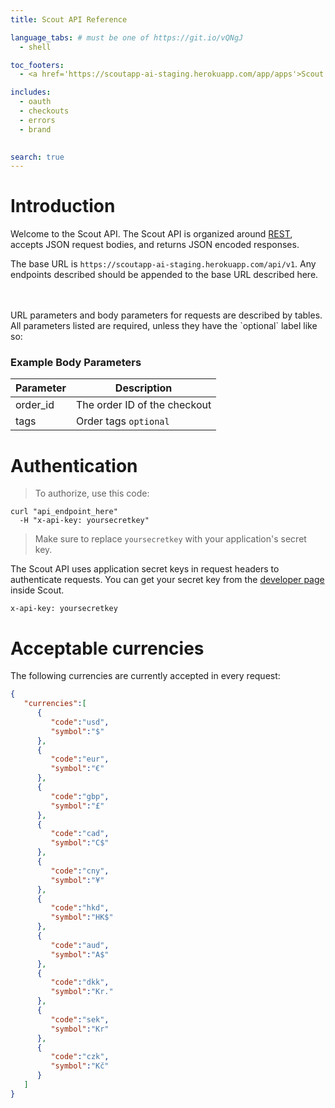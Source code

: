 ```yaml
---
title: Scout API Reference

language_tabs: # must be one of https://git.io/vQNgJ
  - shell

toc_footers:
  - <a href='https://scoutapp-ai-staging.herokuapp.com/app/apps'>Scout Developer portal</a>

includes:
  - oauth
  - checkouts
  - errors
  - brand
 

search: true
---
```


# Introduction

Welcome to the Scout API. The Scout API is organized around [REST](https://en.wikipedia.org/wiki/Representational_state_transfer), accepts
JSON request bodies, and returns JSON encoded responses.

The base URL is `https://scoutapp-ai-staging.herokuapp.com/api/v1`. Any endpoints described should be appended to the base URL described here.

<br>
<br>
URL parameters and body parameters for requests are described by tables. All parameters listed are required, unless they have
the `optional` label like so:

### Example Body Parameters

Parameter | Description
--------- | -----------
order_id | The order ID of the checkout
tags | Order tags `optional`

# Authentication

> To authorize, use this code:

```shell
curl "api_endpoint_here"
  -H "x-api-key: yoursecretkey"
```

> Make sure to replace `yoursecretkey` with your application's secret key.

The Scout API uses application secret keys in request headers to authenticate requests. You can get your secret key from the
[developer page](https://scoutapp-ai-staging.herokuapp.com/app/apps) inside Scout.

`x-api-key: yoursecretkey`

# Acceptable currencies

The following currencies are currently accepted in every request:

```json
{
   "currencies":[
      {
         "code":"usd",
         "symbol":"$"
      },
      {
         "code":"eur",
         "symbol":"€"
      },
      {
         "code":"gbp",
         "symbol":"£"
      },
      {
         "code":"cad",
         "symbol":"C$"
      },
      {
         "code":"cny",
         "symbol":"¥"
      },
      {
         "code":"hkd",
         "symbol":"HK$"
      },
      {
         "code":"aud",
         "symbol":"A$"
      },
      {
         "code":"dkk",
         "symbol":"Kr."
      },
      {
         "code":"sek",
         "symbol":"Kr"
      },
      {
         "code":"czk",
         "symbol":"Kč"
      }
   ]
}
```
